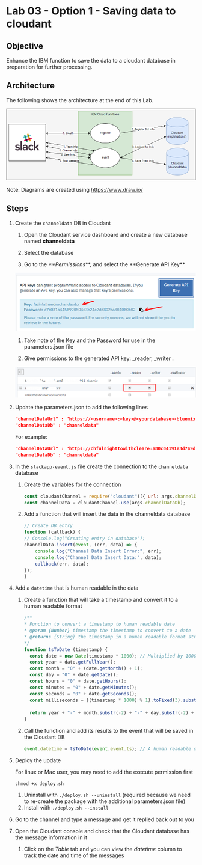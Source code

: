 # Lab 03 - Option 1 - Saving data to cloudant

## Objective

Enhance the IBM function to save the data to a cloudant database in preparation for further processing.

## Architecture

The following shows the architecture at the end of this Lab.

![](../xdocs/Architecture-Final.png)

Note: Diagrams are created using https://www.draw.io/

## Steps

1. Create the `channeldata` DB in Cloudant

   1. Open the Cloudant service dashboard and create a new database named **channeldata**

   1. Select the database

   1. Go to the _\*\*Permissions_**, and select the **Generate API Key\*\*

   ![](../xdocs/cloudant-generate-api-key.png)

   1. Take note of the Key and the Password for use in the parameters.json file

   1. Give permissions to the generated API key: \_reader, \_writer . 

    ![](../xdocs/cloudant-permissions.png)

1. Update the parameters.json to add the following lines
   
   ```json
   "channelDataUrl" : "https://<username>:<key>@<yourdatabase>-bluemix.cloudant.com",
   "channelDataDb" : "channeldata"
   ```
  
   For example:

    ```json
    "channelDataUrl" : "https://chfulnighttowithcleare:a80c04191e3d749def1e9e10ec1222096b43fdd1@cf5f094e-16ac-4a99-acb8-79cfda652911-bluemix.cloudant.com",
    "channelDataDb" : "channeldata"
    ```

1. In the `slackapp-event.js` file create the connection to the `channeldata` database

   1. Create the variables for the connection

      ```javascript
      const cloudantChannel = require("cloudant")({ url: args.channelDataUrl });
      const channelData = cloudantChannel.use(args.channelDataDb);
      ```

   1. Add a function that will insert the data in the channeldata database
      ```javascript
      // Create DB entry
      function (callback) {
      // Console.log("Creating entry in database");
      channelData.insert(event, (err, data) => {
          console.log("Channel Data Insert Error:", err);
          console.log("Channel Data Insert Data:", data);
          callback(err, data);
      });
      }
      ```

1. Add a `datetime` that is human readable in the data

   1. Create a function that will take a timestamp and convert it to a human readable format

      ```javascript
      /**
      * Function to convert a timestamp to human readable date
      * @param {Number} timestamp the timestamp to convert to a date
      * @returns {String} the timestamp in a human readable format string
      */
      function tsToDate (timestamp) {
        const date = new Date(timestamp * 1000); // Multiplied by 1000 so that the argument is in milliseconds, not seconds
        const year = date.getFullYear();
        const month = "0" + (date.getMonth() + 1);
        const day = "0" + date.getDate();
        const hours = "0" + date.getHours();
        const minutes = "0" + date.getMinutes();
        const seconds = "0" + date.getSeconds();
        const milliseconds = ((timestamp * 1000) % 1).toFixed(3).substr(2);

        return year + "-" + month.substr(-2) + "-" + day.substr(-2) + " " + hours.substr(-2) + ":" + minutes.substr(-2) + ":" + seconds.substr(-2) + "." + milliseconds;
      }
      ```

   1. Call the function and add its results to the event that will be saved in the Cloudant DB
      ```javascript
      event.datetime = tsToDate(event.event.ts); // A human readable date-time (Zulu)
      ```

1. Deploy the update

   For linux or Mac user, you may need to add the execute permission first

   ```
   chmod +x deploy.sh
   ```

   1. Uninstall with `./deploy.sh --uninstall` (required because we need to re-create the package with the additional parameters.json file)
   1. Install with `./deploy.sh --install`

1. Go to the channel and type a message and get it replied back out to you
1. Open the Cloudant console and check that the Cloudant database has the message information in it
   1. Click on the _Table_ tab and you can view the _datetime_ column to track the date and time of the messages
